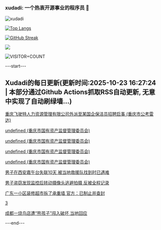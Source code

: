 ### xudadi: 一个热衷开源事业的程序员 👋

![xudadi](https://github-readme-stats-git-masterorgs-github-readme-stats-team.vercel.app/api?username=xudadi)

[![Top Langs](https://github-readme-stats.vercel.app/api/top-langs/?username=xudadi)](https://github.com/anuraghazra/github-readme-stats)

[![GitHub Streak](https://streak-stats.demolab.com?user=xudadi&locale=zh_Hans)](https://git.io/streak-stats)

![](https://raw.githubusercontent.com/xudadi/xudadi/main/assets/github-contribution-grid-snake.svg)

![VISITOR+COUNT](https://komarev.com/ghpvc/?username=xudadi&label=VISITOR+COUNT)


---start---

## Xudadi的每日更新(更新时间:2025-10-23 16:27:24 | 本部分通过Github Actions抓取RSS自动更新, 无意中实现了自动刷绿墙...)

[重庆飞驶特人力资源管理有限公司外派至某国企保洁员招聘启事 (重庆市公考雷达)](https://www.gongkaoleida.com/article/2660519)

[undefined (重庆市国有资产监督管理委员会)](https://dadilab.github.io/feeds/all.xml)

[undefined (重庆市国有资产监督管理委员会)](https://dadilab.github.io/feeds/all.xml)

[undefined (重庆市国有资产监督管理委员会)](https://dadilab.github.io/feeds/all.xml)

[undefined (重庆市国有资产监督管理委员会)](https://dadilab.github.io/feeds/all.xml)

[男子在西安嘉午台失联10天 被当地救援队找到时已遇难](https://m.163.com/news/article/KCI887JH051492T3.html)

[男子盗窃发现监控后转动摄像头逃避拍摄 反被全程记录](https://m.163.com/news/article/KCI887JG051492T3.html)

[广东一小区装修超市拆了承重墙 官方：已制止并查封](https://m.163.com/news/article/KCI7NGD6053469LG.html)

[3](https://m.163.com/touch/news/sub/domestic)

[成都一烧鸟店遭“熊孩子”闯入破坏 当地回应](https://m.163.com/news/article/KCI6406H053469LG.html)

---end---
